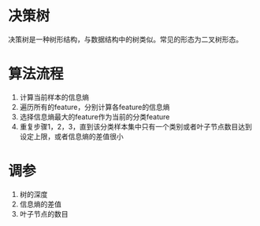 # 决策树
决策树是一种树形结构，与数据结构中的树类似。常见的形态为二叉树形态。


# 算法流程
1. 计算当前样本的信息熵
2. 遍历所有的feature，分别计算各feature的信息熵
3. 选择信息熵最大的feature作为当前的分类feature
4. 重复步骤1，2，3，直到该分类样本集中只有一个类别或者叶子节点数目达到设定上限，或者信息熵的差值很小

# 调参
1. 树的深度
2. 信息熵的差值
3. 叶子节点的数目


